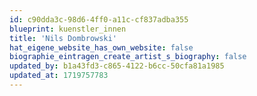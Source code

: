 ```yaml
---
id: c90dda3c-98d6-4ff0-a11c-cf837adba355
blueprint: kuenstler_innen
title: 'Nils Dombrowski'
hat_eigene_website_has_own_website: false
biographie_eintragen_create_artist_s_biography: false
updated_by: b1a43fd3-c865-4122-b6cc-50cfa81a1985
updated_at: 1719757783
---
```

